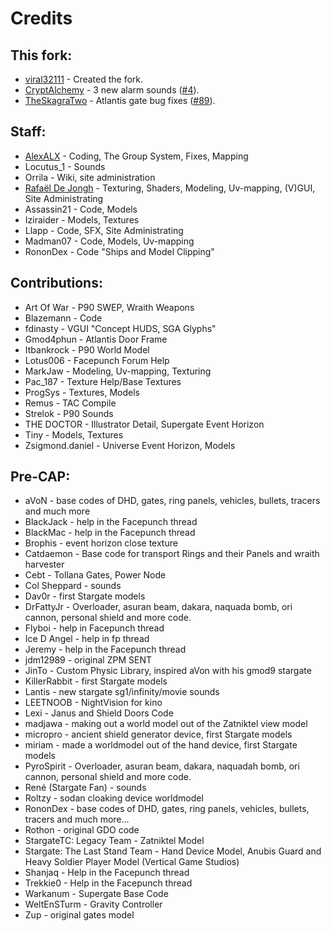 # Credits

## This fork:
* [viral32111](https://github.com/viral32111) - Created the fork.
* [CryptAlchemy](https://github.com/CryptAlchemy) - 3 new alarm sounds ([#4](https://github.com/RafaelDeJongh/cap_resources/pull/4)).
* [TheSkagraTwo](https://github.com/TheSkagraTwo) - Atlantis gate bug fixes ([#89](https://github.com/RafaelDeJongh/cap/pull/89)).

## Staff:

* [AlexALX](https://github.com/AlexALX) - Coding, The Group System, Fixes, Mapping
* Locutus_1 - Sounds
* Orrila - Wiki, site administration
* [Rafaël De Jongh](https://github.com/RafaelDeJongh) - Texturing, Shaders, Modeling, Uv-mapping, (V)GUI, Site Administrating
* Assassin21 - Code, Models
* Iziraider - Models, Textures
* Llapp - Code, SFX, Site Administrating
* Madman07 - Code, Models, Uv-mapping
* RononDex - Code "Ships and Model Clipping"

## Contributions:

* Art Of War - P90 SWEP, Wraith Weapons
* Blazemann - Code
* fdinasty - VGUI "Concept HUDS, SGA Glyphs"
* Gmod4phun - Atlantis Door Frame
* Itbankrock - P90 World Model
* Lotus006 - Facepunch Forum Help
* MarkJaw - Modeling, Uv-mapping, Texturing
* Pac_187 - Texture Help/Base Textures
* ProgSys - Textures, Models
* Remus - TAC Compile
* Strelok - P90 Sounds
* THE DOCTOR - Illustrator Detail, Supergate Event Horizon
* Tiny - Models, Textures
* Zsigmond.daniel - Universe Event Horizon, Models


## Pre-CAP:

* aVoN - base codes of DHD, gates, ring panels, vehicles, bullets, tracers and much more
* BlackJack - help in the Facepunch thread
* BlackMac - help in the Facepunch thread
* Brophis - event horizon close texture
* Catdaemon - Base code for transport Rings and their Panels and wraith harvester
* Cebt - Tollana Gates, Power Node
* Col Sheppard - sounds
* Dav0r - first Stargate models
* DrFattyJr - Overloader, asuran beam, dakara, naquada bomb, ori cannon, personal shield and more code.
* Flyboi - help in Facepunch thread
* Ice D Angel - help in fp thread
* Jeremy - help in the Facepunch thread
* jdm12989 - original ZPM SENT
* JinTo - Custom Physic Library, inspired aVon with his gmod9 stargate
* KillerRabbit - first Stargate models
* Lantis - new stargate sg1/infinity/movie sounds
* LEETNOOB - NightVision for kino
* Lexi - Janus and Shield Doors Code
* madjawa - making out a world model out of the Zatniktel view model
* micropro - ancient shield generator device, first Stargate models
* miriam - made a worldmodel out of the hand device, first Stargate models
* PyroSpirit - Overloader, asuran beam, dakara, naquadah bomb, ori cannon, personal shield and more code.
* René (Stargate Fan) - sounds
* Roltzy - sodan cloaking device worldmodel
* RononDex - base codes of DHD, gates, ring panels, vehicles, bullets, tracers and much more...
* Rothon - original GDO code
* StargateTC: Legacy Team - Zatniktel Model
* Stargate: The Last Stand Team - Hand Device Model, Anubis Guard and Heavy Soldier Player Model (Vertical Game Studios)
* Shanjaq - Help in the Facepunch thread
* Trekkie0 - Help in the Facepunch thread
* Warkanum - Supergate Base Code
* WeltEnSTurm - Gravity Controller
* Zup - original gates model

